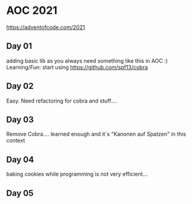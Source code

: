 # AOC 2021

https://adventofcode.com/2021

## Day 01

adding basic lib as you always need something like this in AOC :)
Learning/Fun: start using https://github.com/spf13/cobra 

## Day 02

Easy. Need refactoring for cobra and stuff....

## Day 03

Remove Cobra.... learned enough and it´s "Kanonen auf Spatzen" in this context

## Day 04

baking cookies while programming is not very efficient...

## Day 05